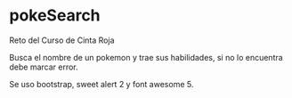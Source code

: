 # pokeSearch
Reto del Curso de Cinta Roja

Busca el nombre de un pokemon y trae sus habilidades, si no lo encuentra debe marcar error.

Se uso bootstrap, sweet alert 2 y font awesome 5.
